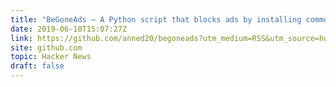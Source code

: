 ```yaml
---
title: "BeGoneAds – A Python script that blocks ads by installing common hosts files"
date: 2019-06-10T15:07:27Z
link: https://github.com/anned20/begoneads?utm_medium=RSS&utm_source=hune
site: github.com
topic: Hacker News
draft: false
---
```

